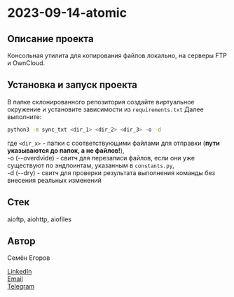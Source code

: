 # 2023-09-14-atomic

## Описание проекта

Консольная утилита для копирования файлов локально, на серверы FTP и OwnCloud. 

## Установка и запуск проекта

В папке склонированного репозитория создайте виртуальное окружение и установите зависимости из `requirements.txt`
Далее выполните:
```bash
python3 -m sync_txt <dir_1> <dir_2> <dir_3> -o -d
```
где `<dir_x>` - папки с соответствующими файлами для отправки (**пути указываются до папок, а не файлов!**),  
-o (--overdvide) - свитч для перезаписи файлов, если они уже существуют по эндпоинтам, указанным в `constants.py`,  
-d (--dry) - свитч для проверки результата выполнения команды без внесения реальных изменений

## Стек

aioftp, aiohttp, aiofiles

## Автор

Семён Егоров  

[LinkedIn](https://www.linkedin.com/in/simonegorov/)  
[Email](rhinorofl@gmail.com)  
[Telegram](https://t.me/SamePersoon)
